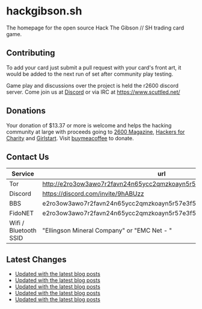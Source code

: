 # hackgibson.sh
The homepage for the open source Hack The Gibson // SH trading card game.


## Contributing

To add your card just submit a pull request with your card's front art, it would be added to the next run of set after community play testing.

Game play and discussions over the project is held the r2600 discord server. Come join us at [Discord](https://discord.com/invite/9hABUzz) or via IRC at https://www.scuttled.net/


## Donations

Your donation of $13.37 or more is welcome and helps the hacking community at large with proceeds going to [2600 Magazine](https://2600.com/), [Hackers for Charity](https://hackersforcharity.org) and [Girlstart](https://girlstart.org).  Visit [buymeacoffee](https://www.buymeacoffee.com/hackgibson.sh) to donate.


## Contact Us

Service | url
-|-
Tor | http://e2ro3ow3awo7r2favn24n65ycc2qmzkoayn5r57e3f56nvjwdcgg32ad.onion
Discord | https://discord.com/invite/9hABUzz
BBS | e2ro3ow3awo7r2favn24n65ycc2qmzkoayn5r57e3f56nvjwdcgg32ad.onion:23
FidoNET | e2ro3ow3awo7r2favn24n65ycc2qmzkoayn5r57e3f56nvjwdcgg32ad.onion:24554
Wifi / Bluetooth SSID | "Ellingson Mineral Company" or "EMC Net - <fidonet address>"

## Latest Changes
<!-- BLOG-POST-LIST:START -->
- [Updated with the latest blog posts](https://github.com/DFW2600/hackgibson.sh/commit/479357b310d1f312f63a0eb86f5ae2eb174077dc)
- [Updated with the latest blog posts](https://github.com/DFW2600/hackgibson.sh/commit/0ebe6c348fde2f7257b8190c003f4a3674d11086)
- [Updated with the latest blog posts](https://github.com/DFW2600/hackgibson.sh/commit/65822de1a8f1dbc8dcc85ad9514510f738a1e861)
- [Updated with the latest blog posts](https://github.com/DFW2600/hackgibson.sh/commit/6d608608ac63e9be3dbc1fed3823238777a57614)
- [Updated with the latest blog posts](https://github.com/DFW2600/hackgibson.sh/commit/9c199a4f72212364564e197ca593aaf2b6d26e37)
<!-- BLOG-POST-LIST:END -->
